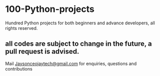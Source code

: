 # 100-Python-projects
Hundred Python projects for both beginners and advance developers, all rights reserved.
## all codes are subject to change in the future, a pull request is advised.


Mail Jaysonceojaytech@gmail.com for enquiries, questions and contributions
